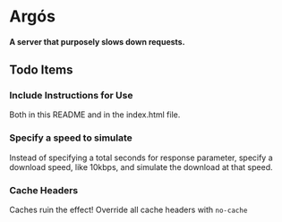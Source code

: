 Argós
=======

#### A server that purposely slows down requests.

## Todo Items

### Include Instructions for Use
Both in this README and in the index.html file.

### Specify a speed to simulate
Instead of specifying a total seconds for response parameter, specify a download
speed, like 10kbps, and simulate the download at that speed.

### Cache Headers
Caches ruin the effect!  Override all cache headers with `no-cache`
